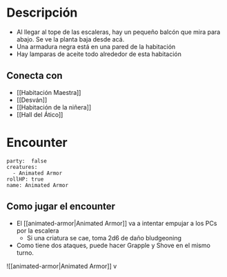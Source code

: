 
# Descripción
- Al llegar al tope de las escaleras, hay un pequeño balcón que mira para abajo. Se ve la planta baja desde acá.
- Una armadura negra está en una pared de la habitación
- Hay lamparas de aceite todo alrededor de esta habitación

## Conecta con
- [[Habitación Maestra]]
- [[Desván]]
- [[Habitación de la niñera]]
- [[Hall del Ático]]

# Encounter
```encounter
party:  false
creatures:
  - Animated Armor
rollHP: true
name: Animated Armor
```

## Como jugar el encounter
- El [[animated-armor|Animated Armor]] va a intentar empujar a los PCs por la escalera
	- Si una criatura se cae, toma 2d6 de daño bludgeoning
- Como tiene dos ataques, puede hacer Grapple y Shove en el mismo turno.

![[animated-armor|Animated Armor]] v 